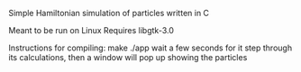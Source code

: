 Simple Hamiltonian simulation of particles written in C

Meant to be run on Linux
Requires libgtk-3.0

Instructions for compiling:
make
./app
wait a few seconds for it step through its calculations, then a window will pop up showing the particles

